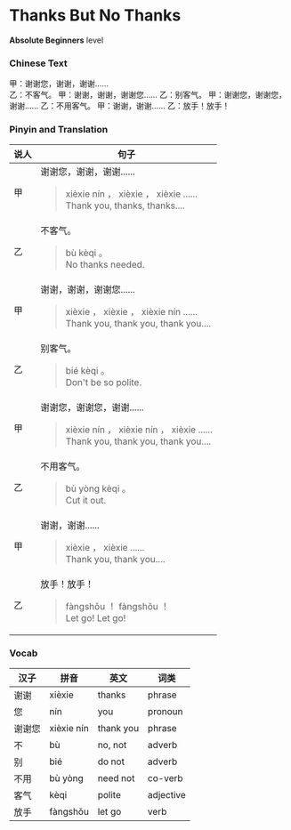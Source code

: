 # Thanks But No Thanks
**Absolute Beginners** level
### Chinese Text
甲：谢谢您，谢谢，谢谢......<br />乙：不客气。
甲：谢谢，谢谢，谢谢您......
乙：别客气。
甲：谢谢您，谢谢您，谢谢......
乙：不用客气。
甲：谢谢，谢谢......
乙：放手！放手！

### Pinyin and Translation
|说人|句子|
|----|----|
|甲|谢谢您，谢谢，谢谢......<blockquote>xièxie nín ， xièxie ， xièxie ......<br />Thank you, thanks, thanks....</blockquote>|
|乙|不客气。<blockquote>bù kèqi 。<br />No thanks needed.</blockquote>|
|甲|谢谢，谢谢，谢谢您......<blockquote>xièxie ， xièxie ， xièxie nín ......<br />Thank you, thank you, thank you....</blockquote>|
|乙|别客气。<blockquote>bié kèqi 。<br />Don't be so polite.</blockquote>|
|甲|谢谢您，谢谢您，谢谢......<blockquote>xièxie nín ， xièxie nín ， xièxie ......<br />Thank you, thank you, thank you....</blockquote>|
|乙|不用客气。<blockquote>bù yòng kèqi 。<br />Cut it out.</blockquote>|
|甲|谢谢，谢谢......<blockquote>xièxie ， xièxie ......<br />Thank you, thank you....</blockquote>|
|乙|放手！放手！<blockquote>fàngshǒu ！ fàngshǒu ！<br />Let go! Let go!</blockquote>|
### Vocab
|汉子|拼音|英文|词类|
|----|----|----|----|
|谢谢|xièxie|thanks|phrase|
|您|nín|you|pronoun|
|谢谢您|xièxie nín|thank you|phrase|
|不|bù|no, not|adverb|
|别|bié|do not|adverb|
|不用|bù yòng|need not|co-verb|
|客气|kèqi|polite|adjective|
|放手|fàngshǒu|let go|verb|